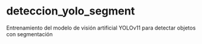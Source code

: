 # deteccion_yolo_segment
Entrenamiento del modelo de visión artificial YOLOv11 para detectar objetos con segmentación
